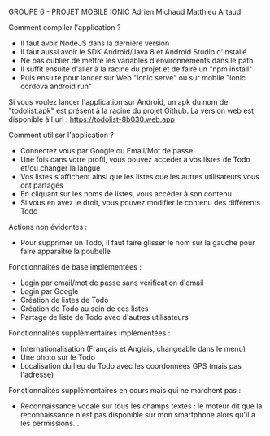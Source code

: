 GROUPE 6 - PROJET MOBILE IONIC
Adrien Michaud
Matthieu Artaud

Comment compiler l'application ?
- Il faut avoir NodeJS dans la dernière version
- Il faut aussi avoir le SDK Android/Java 8 et Android Studio d'installé
- Ne pas oublier de mettre les variables d'environnements dans le path
- Il suffit ensuite d'aller à la racine du projet et de faire un "npm install"
- Puis ensuite pour lancer sur Web "ionic serve" ou sur mobile "ionic cordova android run"

Si vous voulez lancer l'application sur Android, un apk du nom de "todolist.apk" est présent à la racine du projet Github.
La version web est disponible à l'url : https://todolist-8b030.web.app

Comment utiliser l'application ?
- Connectez vous par Google ou Email/Mot de passe
- Une fois dans votre profil, vous pouvez acceder à vos listes de Todo et/ou changer la langue
- Vos listes s'affichent ainsi que les listes que les autres utilisateurs vous ont partagés
- En cliquant sur les noms de listes, vous accèder à son contenu
- Si vous en avez le droit, vous pouvez modifier le contenu des différents Todo

Actions non évidentes :
- Pour supprimer un Todo, il faut faire glisser le nom sur la gauche pour faire apparaitre la poubelle

Fonctionnalités de base implémentées :
- Login par email/mot de passe sans vérification d'email
- Login par Google
- Création de listes de Todo
- Création de Todo au sein de ces listes
- Partage de liste de Todo avec d'autres utilisateurs

Fonctionnalités supplémentaires implémentées :
- Internationalisation (Français et Anglais, changeable dans le menu)
- Une photo sur le Todo
- Localisation du lieu du Todo avec les coordonnées GPS (mais pas l'adresse)

Fonctionnalités supplémentaires en cours mais qui ne marchent pas :
- Reconnaissance vocale sur tous les champs textes : le moteur dit que la reconnaissance n'est pas disponible sur mon smartphone alors qu'il a les permissions...
